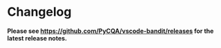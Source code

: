 # Changelog

**Please see https://github.com/PyCQA/vscode-bandit/releases for the latest release notes.**
